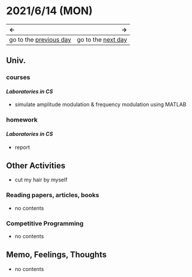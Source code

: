 # 2021/6/14 (MON)
|←|→|
|:---|---:|
go to the [previous day](./13th.md) | go to the [next day](./15th.md)

## Univ.
### courses
#### *Laboratories in CS*
- simulate amplitude modulation & frequency modulation using MATLAB

### homework
#### *Laboratories in CS*
- report

## Other Activities
- cut my hair by myself

### Reading papers, articles, books
- no contents

### Competitive Programming
- no contents

## Memo, Feelings, Thoughts
- no contents
